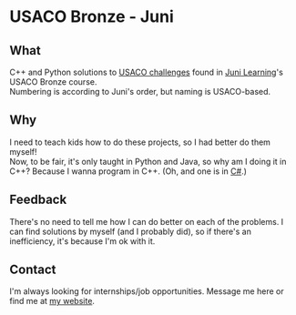 # USACO Bronze - Juni #

## What ##

C++ and Python solutions to [USACO challenges](https://train.usaco.org/) found in [Juni Learning](https://junilearning.com/)'s USACO Bronze course.  
Numbering is according to Juni's order, but naming is USACO-based.

## Why ##

I need to teach kids how to do these projects, so I had better do them myself!  
Now, to be fair, it's only taught in Python and Java, so why am I doing it in C++? Because I wanna program in C++. (Oh, and one is in [C#](./02-your-ride-is-here/ride.cs).)

## Feedback ##

There's no need to tell me how I can do better on each of the problems. I can find solutions by myself (and I probably did), so if there's an inefficiency, it's because I'm ok with it.

## Contact ##

I'm always looking for internships/job opportunities. Message me here or find me at [my website](calebjhunt.com).